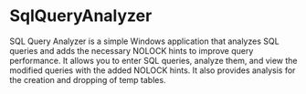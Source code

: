 # SqlQueryAnalyzer
 SQL Query Analyzer is a simple Windows application that analyzes SQL queries and adds the necessary NOLOCK hints to improve query performance. It allows you to enter SQL queries, analyze them, and view the modified queries with the added NOLOCK hints. It also provides analysis for the creation and dropping of temp tables.
